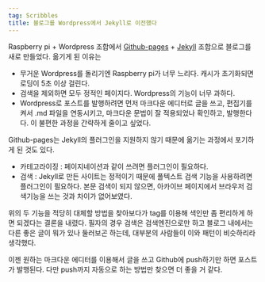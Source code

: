 ```yaml
---
tag: Scribbles
title: 블로그를 Wordpress에서 Jekyll로 이전했다
---
```

Raspberry pi + Wordpress 조합에서 [Github-pages](https://pages.github.com) + [Jekyll](http://jekyllrb.com) 조합으로 블로그를 새로 만들었다. 옮기게 된 이유는

- 무거운 Wordpress를 돌리기엔 Raspberry pi가 너무 느리다. 캐시가 초기화되면 로딩이 5초 이상 걸린다.
- 검색을 제외하면 모두 정적인 페이지다. Wordpress의 기능이 너무 과하다.
- Wordpress로 포스트를 발행하려면 먼저 마크다운 에디터로 글을 쓰고, 편집기를 켜서 .md 파일을 연동시키고, 마크다운 문법이 잘 적용되었나 확인하고, 발행한다다. 이 불편한 과정을 간략하게 줄이고 싶었다.

Github-pages는 Jekyll의 플러그인을 지원하지 않기 때문에 옮기는 과정에서 포기하게 된 것도 있다.

- 카테고라이징 : 페이지네이션과 같이 쓰려면 플러그인이 필요하다.
- 검색 : Jekyll로 만든 사이트는 정적이기 때문에 풀텍스트 검색 기능을 사용하려면 플러그인이 필요하다. 본문 검색이 되지 않으면, 아카이브 페이지에서 브라우저 검색기능을 쓰는 것과 차이가 없어보였다.

위의 두 기능을 적당히 대체할 방법을 찾아보다가 tag를 이용해 색인만 좀 편리하게 하면 되겠다는 결론을 내렸다. 필자의 경우 검색은 검색엔진으로만 하고 블로그 내에서는 다른 좋은 글이 뭐가 있나 둘러보곤 하는데, 대부분의 사람들이 이와 패턴이 비슷하리라 생각했다.

이젠 원하는 마크다운 에디터를 이용해서 글을 쓰고 Github에 push하기만 하면 포스트가 발행된다. 다만 push까지 자동으로 하는 방법만 찾으면 더 좋을 거 같다.